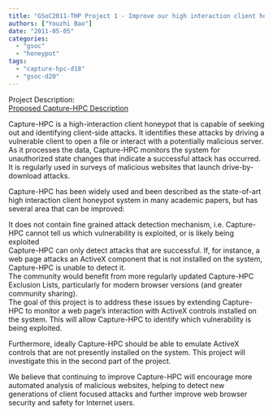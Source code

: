 ```yaml
---
title: "GSoC2011-THP Project 1 - Improve our high interaction client honeypot Capture-HPC"
authors: ["Youzhi Bao"]
date: "2011-05-05"
categories: 
  - "gsoc"
  - "honeypot"
tags: 
  - "capture-hpc-d18"
  - "gsoc-d20"
---
```


Project Description:  
[Proposed Capture-HPC Description](https://honeynet.org/gsoc/ideas#project1)  
  
Capture-HPC is a high-interaction client honeypot that is capable of seeking out and identifying client-side attacks. It identifies these attacks by driving a vulnerable client to open a file or interact with a potentially malicious server. As it processes the data, Capture-HPC monitors the system for unauthorized state changes that indicate a successful attack has occurred. It is regularly used in surveys of malicious websites that launch drive-by-download attacks.  
  
Capture-HPC has been widely used and been described as the state-of-art high interaction client honeypot system in many academic papers, but has several area that can be improved:  
  
It does not contain fine grained attack detection mechanism, i.e. Capture-HPC cannot tell us which vulnerability is exploited, or is likely being exploited  
Capture-HPC can only detect attacks that are successful. If, for instance, a web page attacks an ActiveX component that is not installed on the system, Capture-HPC is unable to detect it.  
The community would benefit from more regularly updated Capture-HPC Exclusion Lists, particularly for modern browser versions (and greater community sharing).  
The goal of this project is to address these issues by extending Capture-HPC to monitor a web page’s interaction with ActiveX controls installed on the system. This will allow Capture-HPC to identify which vulnerability is being exploited.  
  
Furthermore, ideally Capture-HPC should be able to emulate ActiveX controls that are not presently installed on the system. This project will investigate this in the second part of the project.  
  
We believe that continuing to improve Capture-HPC will encourage more automated analysis of malicious websites, helping to detect new generations of client focused attacks and further improve web browser security and safety for Internet users.

